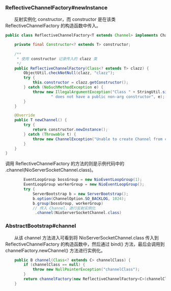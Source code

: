 ### ReflectiveChannelFactory#newInstance
　　反射实例化 constructor，而 constructor 是在该类 ReflectiveChannelFactory 的构造函数中传入。

```java
public class ReflectiveChannelFactory<T extends Channel> implements ChannelFactory<T> {

    private final Constructor<? extends T> constructor;
    
    /**
     * 使用 constructor 记录传入的 clazz 类
     */
    public ReflectiveChannelFactory(Class<? extends T> clazz) {
        ObjectUtil.checkNotNull(clazz, "clazz");
        try {
            this.constructor = clazz.getConstructor();
        } catch (NoSuchMethodException e) {
            throw new IllegalArgumentException("Class " + StringUtil.simpleClassName(clazz) +
                    " does not have a public non-arg constructor", e);
        }
    }

    @Override
    public T newChannel() {
        try {
            return constructor.newInstance();
        } catch (Throwable t) {
            throw new ChannelException("Unable to create Channel from class " + constructor.getDeclaringClass(), t);
        }
    }
}
```


调用 ReflectiveChannelFactory 的方法的则是示例代码中的 .channel(NioServerSocketChannel.class)。

```java
        EventLoopGroup bossGroup = new NioEventLoopGroup(1);
        EventLoopGroup workerGroup = new NioEventLoopGroup();
        try {
            ServerBootstrap b = new ServerBootstrap();
            b.option(ChannelOption.SO_BACKLOG, 1024);
            b.group(bossGroup, workerGroup)
            // 传入 Channel，进行反射实例化
             .channel(NioServerSocketChannel.class)

```


### AbstractBootstrap#channel
　　从该 channel 方法进入可看到将 NioServerSocketChannel.class 传入到 ReflectiveChannelFactory 的构造函数中，然后通过 bind() 方法，最后会调用到 channelFactory.newChannel() 方法进行实例化。

```java
    public B channel(Class<? extends C> channelClass) {
        if (channelClass == null) {
            throw new NullPointerException("channelClass");
        }
        return channelFactory(new ReflectiveChannelFactory<C>(channelClass));
    }
```

